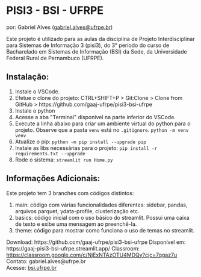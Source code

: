 # PISI3 - BSI - UFRPE
por: Gabriel Alves (gabriel.alves@ufrpe.br)

Este projeto é utilizado para as aulas da disciplina de Projeto Interdisciplinar para Sistemas de Informação 3 (pisi3), do 3° período do curso de Bacharelado em Sistemas de Informação (BSI) da Sede, da Universidade Federal Rural de Pernambuco (UFRPE).

## Instalação:
<ol>
  <li>Instale o VSCode.</li>

  <li>Efetue o clone do projeto: CTRL+SHIFT+P > Git:Clone > Clone from GitHub > https://github.com/gaaj-ufrpe/pisi3-bsi-ufrpe</li>

  <li>Instale o python</li>
  
  <li>Acesse a aba "Terminal" disponível na parte inferior do VSCode.</li>

  <li>Execute a linha abaixo para criar um ambiente virtual do python para o projeto. Observe que a pasta <code>venv</code> está no <code>.gitignore</code>.
    <code>python -m venv venv</code>
  </li>

  <li>Atualize o pip: <code>python -m pip install --upgrade pip</code></li>

  <li>Instale as libs necessárias para o projeto:
    <code>pip install -r requirements.txt --upgrade</code>
  </li>

  <li>Rode o sistema:
    <code>streamlit run Home.py</code>
  </li>
</ol>

## Informações Adicionais:

Este projeto tem 3 branches com códigos distintos:
<ol>
  <li>main: código com várias funcionalidades diferentes: sidebar, pandas, arquivos parquet, ydata-profile, clusterização etc.</li>
  <li>basics: código inicial com o uso básico do streamlit. Possui uma caixa de texto e exibe uma mensagem ao preenchê-la.</li>
  <li>theme: código para mostrar como funciona o uso de temas no streamlit.</li>
</ol>
Download: https://github.com/gaaj-ufrpe/pisi3-bsi-ufrpe
Disponível em: https://gaaj-pisi3-bsi-ufrpe.streamlit.app/
Classroom: <a href="https://classroom.google.com/c/NjExNTAzOTU4MDQy?cjc=7qgaz7u">https://classroom.google.com/c/NjExNTAzOTU4MDQy?cjc=7qgaz7u</a><br>
Contato: gabriel.alves@ufrpe.br<br>
    Acesse: <a href="bsi.ufrpe.br">bsi.ufrpe.br</a>